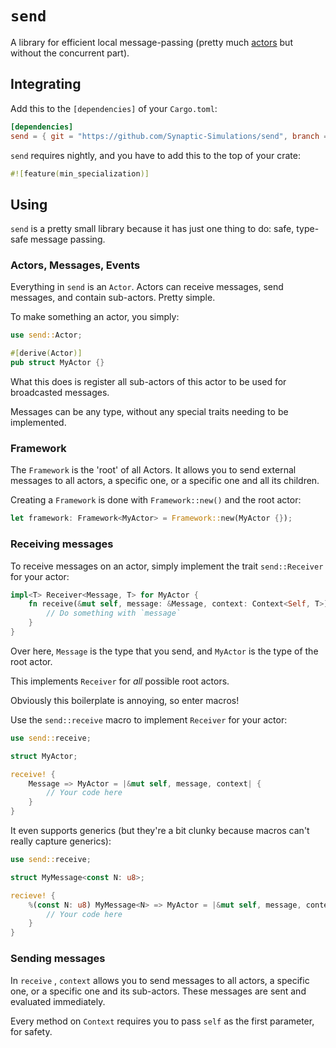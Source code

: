 # `send`

A library for efficient local message-passing 
(pretty much [actors](https://en.wikipedia.org/wiki/Actor_model) but without the concurrent part).

## Integrating

Add this to the `[dependencies]` of your `Cargo.toml`:
```toml
[dependencies]
send = { git = "https://github.com/Synaptic-Simulations/send", branch = "main" }
```

`send` requires nightly, and you have to add this to the top of your crate:
```rs
#![feature(min_specialization)]
```

## Using

`send` is a pretty small library because it has just one thing to do: safe, type-safe message passing.

### Actors, Messages, Events

Everything in `send` is an `Actor`. Actors can receive messages, send messages,
and contain sub-actors. Pretty simple.

To make something an actor, you simply:
```rs
use send::Actor;

#[derive(Actor)]
pub struct MyActor {}
```

What this does is register all sub-actors of this actor to be used for broadcasted messages.
 
Messages can be any type, without any special traits needing to be implemented. 

### Framework

The `Framework` is the 'root' of all Actors. 
It allows you to send external messages to all actors, a specific one, 
or a specific one and all its children.

Creating a `Framework` is done with `Framework::new()` and the root actor:
```rs
let framework: Framework<MyActor> = Framework::new(MyActor {});
```

### Receiving messages

To receive messages on an actor, simply implement the trait `send::Receiver` for your actor:
```rs
impl<T> Receiver<Message, T> for MyActor {
    fn receive(&mut self, message: &Message, context: Context<Self, T>) {
        // Do something with `message`
    }
}
```

Over here, `Message` is the type that you send, and `MyActor` is the type of the root actor.

This implements `Receiver` for *all* possible root actors.

Obviously this boilerplate is annoying, so enter macros!

Use the `send::receive` macro to implement `Receiver` for your actor:
```rs
use send::receive;

struct MyActor;

receive! {
    Message => MyActor = |&mut self, message, context| {
        // Your code here
    }
}
```

It even supports generics (but they're a bit clunky because macros can't really capture generics):
```rs
use send::receive;

struct MyMessage<const N: u8>;

recieve! {
    %(const N: u8) MyMessage<N> => MyActor = |&mut self, message, context| {
        // Your code here
    }
}
```

### Sending messages

In `receive` , `context` allows you to send messages to all actors,
a specific one, or a specific one and its sub-actors. 
These messages are sent and evaluated immediately.

Every method on `Context` requires you to pass `self` as the first parameter, for safety.
